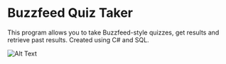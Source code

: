 <h1>Buzzfeed Quiz Taker</h1>

This program allows you to take Buzzfeed-style quizzes, get results and retrieve past results. Created using C# and SQL. 

![Alt Text](https://github.com/brodriguez427/GIFs/blob/master/BuzzfeedTaker.gif)
